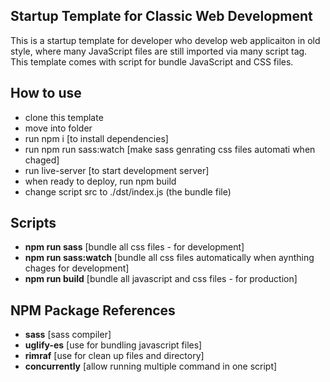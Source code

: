 ## Startup Template for Classic Web Development

This is a startup template for developer who develop web applicaiton in old style, where many JavaScript files are still imported via many script tag. This template comes with script for bundle JavaScript and CSS files.

## How to use

- clone this template
- move into folder
- run npm i [to install dependencies]
- run npm run sass:watch [make sass genrating css files automati when chaged]
- run live-server [to start development server]
- when ready to deploy, run npm build
- change script src to ./dst/index.js (the bundle file)

## Scripts

- **npm run sass** [bundle all css files - for development]
- **npm run sass:watch** [bundle all css files automatically when aynthing chages
for development]
- **npm run build** [bundle all javascript and css files - for production]

## NPM Package References

- **sass** [sass compiler]
- **uglify-es** [use for bundling javascript files]
- **rimraf** [use for clean up files and directory]
- **concurrently** [allow running multiple command in one script]
